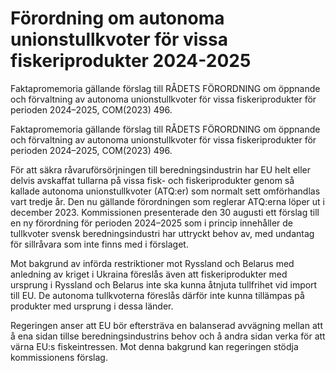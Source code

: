 # Förordning om autonoma unionstullkvoter för vissa fiskeriprodukter 2024-2025

Faktapromemoria gällande förslag till RÅDETS FÖRORDNING om öppnande och förvaltning av autonoma unionstullkvoter för vissa fiskeriprodukter för perioden 2024–2025, COM(2023) 496.

Faktapromemoria gällande förslag till RÅDETS FÖRORDNING om öppnande och förvaltning av autonoma unionstullkvoter för vissa fiskeriprodukter för perioden 2024–2025, COM(2023) 496.

För att säkra råvaruförsörjningen till beredningsindustrin har EU helt eller
delvis avskaffat tullarna på vissa fisk- och fiskeriprodukter genom så kallade
autonoma unionstullkvoter (ATQ:er) som normalt sett omförhandlas vart
tredje år. Den nu gällande förordningen som reglerar ATQ:erna löper ut i
december 2023. Kommissionen presenterade den 30 augusti ett förslag till en ny förordning för perioden 2024–2025 som i princip innehåller de tullkvoter
svensk beredningsindustri har uttryckt behov av, med undantag för sillråvara som inte finns med i förslaget.

Mot bakgrund av införda restriktioner mot Ryssland och Belarus med
anledning av kriget i Ukraina föreslås även att fiskeriprodukter med ursprung i Ryssland och Belarus inte ska kunna åtnjuta tullfrihet vid import till EU. De
autonoma tullkvoterna föreslås därför inte kunna tillämpas på produkter med ursprung i dessa länder.

Regeringen anser att EU bör eftersträva en balanserad avvägning mellan att å ena sidan tillse beredningsindustrins behov och å andra sidan verka för att
värna EU:s fiskeintressen. Mot denna bakgrund kan regeringen stödja
kommissionens förslag.
